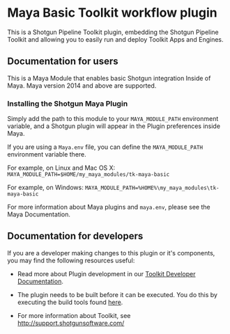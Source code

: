 # Maya Basic Toolkit workflow plugin

This is a Shotgun Pipeline Toolkit plugin, 
embedding the Shotgun Pipeline Toolkit and allowing
you to easily run and deploy Toolkit Apps and Engines.


## Documentation for users

This is a Maya Module that enables basic Shotgun integration
Inside of Maya. Maya version 2014 and above are supported.

### Installing the Shotgun Maya Plugin

Simply add the path to this module to your `MAYA_MODULE_PATH`
environment variable, and a Shotgun plugin will appear in the
Plugin preferences inside Maya.

If you are using a `Maya.env` file, you can define the `MAYA_MODULE_PATH`
environment variable there.

For example, on Linux and Mac OS X: `MAYA_MODULE_PATH=$HOME/my_maya_modules/tk-maya-basic`

For example, on Windows: `MAYA_MODULE_PATH=%HOME%\my_maya_modules\tk-maya-basic`

For more information about Maya plugins and `maya.env`, please see the Maya Documentation.


## Documentation for developers

If you are a developer making changes to this plugin or it's components,
you may find the following resources useful:

- Read more about Plugin development 
  in our [Toolkit Developer Documentation](http://developer.shotgunsoftware.com/tk-core/bootstrap.html#developing-plugins).

- The plugin needs to be built before it can be executed. You do this by 
  executing the build tools found [here](https://github.com/shotgunsoftware/tk-core/blob/master/developer).

- For more information about Toolkit, see http://support.shotgunsoftware.com/



